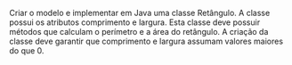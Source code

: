 Criar o modelo e implementar em Java uma classe Retângulo. A classe possui os
atributos comprimento e largura. Esta classe deve possuir métodos que calculam o
perímetro e a área do retângulo. A criação da classe deve garantir que comprimento e
largura assumam valores maiores do que 0.